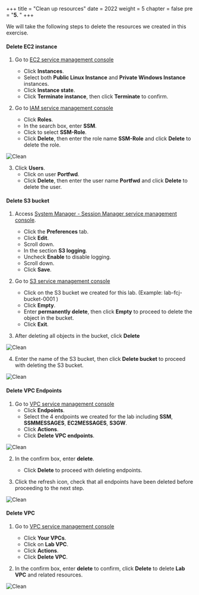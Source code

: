 +++
title = "Clean up resources"
date = 2022
weight = 5
chapter = false
pre = "<b>5. </b>"
+++

We will take the following steps to delete the resources we created in this exercise.

#### Delete EC2 instance

1. Go to [EC2 service management console](https://console.aws.amazon.com/ec2/v2/home)
   + Click **Instances**.
   + Select both **Public Linux Instance** and **Private Windows Instance** instances.
   + Click **Instance state**.
   + Click **Terminate instance**, then click **Terminate** to confirm.

2. Go to [IAM service management console](https://console.aws.amazon.com/iamv2/home#/home)
   + Click **Roles**.
   + In the search box, enter **SSM**.
   + Click to select **SSM-Role**.
   + Click **Delete**, then enter the role name **SSM-Role** and click **Delete** to delete the role.

![Clean](/images/6.clean/001-clean.png)

3. Click **Users**.
   + Click on user **Portfwd**.
   + Click **Delete**, then enter the user name **Portfwd** and click **Delete** to delete the user.

#### Delete S3 bucket

1. Access [System Manager - Session Manager service management console](https://console.aws.amazon.com/systems-manager/session-manager).
   + Click the **Preferences** tab.
   + Click **Edit**.
   + Scroll down.
   + In the section **S3 logging**.
   + Uncheck **Enable** to disable logging.
   + Scroll down.
   + Click **Save**.

2. Go to [S3 service management console](https://s3.console.aws.amazon.com/s3/home)
   + Click on the S3 bucket we created for this lab. (Example: lab-fcj-bucket-0001 )
   + Click **Empty**.
   + Enter **permanently delete**, then click **Empty** to proceed to delete the object in the bucket.
   + Click **Exit**.

3. After deleting all objects in the bucket, click **Delete**

![Clean](/images/6.clean/002-clean.png)

4. Enter the name of the S3 bucket, then click **Delete bucket** to proceed with deleting the S3 bucket.

![Clean](/images/6.clean/003-clean.png)

#### Delete VPC Endpoints

1. Go to [VPC service management console](https://console.aws.amazon.com/vpc/home)
   + Click **Endpoints**.
   + Select the 4 endpoints we created for the lab including **SSM**, **SSMMESSAGES**, **EC2MESSAGES**, **S3GW**.
   + Click **Actions**.
   + Click **Delete VPC endpoints**.

![Clean](/images/6.clean/004-clean.png)

2. In the confirm box, enter **delete**.
   + Click **Delete** to proceed with deleting endpoints.

3. Click the refresh icon, check that all endpoints have been deleted before proceeding to the next step.

![Clean](/images/6.clean/005-clean.png)

#### Delete VPC

1. Go to [VPC service management console](https://console.aws.amazon.com/vpc/home)
   + Click **Your VPCs**.
   + Click on **Lab VPC**.
   + Click **Actions**.
   + Click **Delete VPC**.

2. In the confirm box, enter **delete** to confirm, click **Delete** to delete **Lab VPC** and related resources.

![Clean](/images/6.clean/006-clean.png)